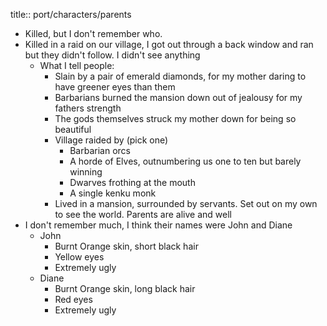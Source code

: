 title:: port/characters/parents

- Killed, but I don't remember who.
- Killed in a raid on our village, I got out through a back window and ran but they didn't follow. I didn't see anything
	- What I tell people:
		- Slain by a pair of emerald diamonds, for my mother daring to have greener eyes than them
		- Barbarians burned the mansion down out of jealousy for my fathers strength
		- The gods themselves struck my mother down for being so beautiful
		- Village raided by (pick one)
			- Barbarian orcs
			- A horde of Elves, outnumbering us one to ten but barely winning
			- Dwarves frothing at the mouth
			- A single kenku monk
		- Lived in a mansion, surrounded by servants. Set out on my own to see the world. Parents are alive and well
- I don't remember much, I think their names were John and Diane
	- John
		- Burnt Orange skin, short black hair
		- Yellow eyes
		- Extremely ugly
	- Diane
		- Burnt Orange skin, long black hair
		- Red eyes
		- Extremely ugly